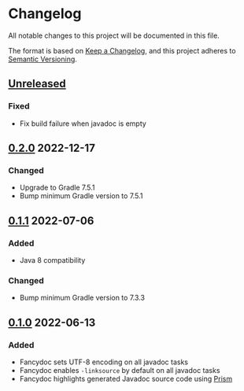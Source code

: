 # Changelog

All notable changes to this project will be documented in this file.

The format is based on [Keep a Changelog](https://keepachangelog.com/en/1.0.0/),
and this project adheres to [Semantic Versioning](https://semver.org/spec/v2.0.0.html).

## [Unreleased]

### Fixed

- Fix build failure when javadoc is empty

## [0.2.0] 2022-12-17

### Changed

- Upgrade to Gradle 7.5.1
- Bump minimum Gradle version to 7.5.1

## [0.1.1] 2022-07-06

### Added

- Java 8 compatibility

### Changed

- Bump minimum Gradle version to 7.3.3

## [0.1.0] 2022-06-13

### Added

- Fancydoc sets UTF-8 encoding on all javadoc tasks
- Fancydoc enables `-linksource` by default on all javadoc tasks
- Fancydoc highlights generated Javadoc source code using [Prism](https://prismjs.com)

[Unreleased]: https://github.com/LajosCseppento/fancydoc/compare/v0.2.0...HEAD

[0.2.0]: https://github.com/LajosCseppento/fancydoc/releases/tag/v0.2.0

[0.1.1]: https://github.com/LajosCseppento/fancydoc/releases/tag/v0.1.1

[0.1.0]: https://github.com/LajosCseppento/fancydoc/releases/tag/v0.1.0
